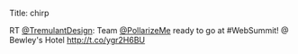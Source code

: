 Title: chirp

RT <a href="http://twitter.com/TremulantDesign">@TremulantDesign</a>: Team <a href="http://twitter.com/PollarizeMe">@PollarizeMe</a> ready to go at #WebSummit!  @ Bewley's Hotel <a href="http://t.co/ygr2H6BU">http://t.co/ygr2H6BU</a>
